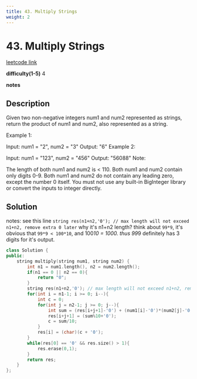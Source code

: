```yaml
---
title: 43. Multiply Strings
weight: 2
---
```

# 43. Multiply Strings

[leetcode link](https://leetcode.com/problems/multiply-strings/)

**difficulty(1-5)** 
4

**notes**   


## Description

Given two non-negative integers num1 and num2 represented as strings, return the product of num1 and num2, also represented as a string.

Example 1:

Input: num1 = "2", num2 = "3"
Output: "6"
Example 2:

Input: num1 = "123", num2 = "456"
Output: "56088"
Note:

The length of both num1 and num2 is < 110.
Both num1 and num2 contain only digits 0-9.
Both num1 and num2 do not contain any leading zero, except the number 0 itself.
You must not use any built-in BigInteger library or convert the inputs to integer directly.

## Solution

notes: see this line `string res(n1+n2,'0'); // max length will not exceed n1+n2, remove extra 0 later`
why it's n1+n2 length? 
think about `99*9`, it's obvious that `99*9 < 100*10`, and 100*10 = 1000. thus 99*9 definitely has 3 digits for it's output.

```c++
class Solution {
public:
    string multiply(string num1, string num2) {
        int n1 = num1.length(), n2 = num2.length();
        if(n1 == 0 || n2 == 0){
            return "0";
        }
        string res(n1+n2,'0'); // max length will not exceed n1+n2, remove extra 0 later
        for(int i = n1-1; i >= 0; i--){
            int c = 0;
            for(int j = n2-1; j >= 0; j--){
                int sum = (res[i+j+1]-'0') + (num1[i]-'0')*(num2[j]-'0') + c;
                res[i+j+1] = (sum%10+'0');
                c = sum/10;
            }
            res[i] = (char)(c + '0');
        }
        while(res[0] == '0' && res.size() > 1){
            res.erase(0,1);
        }
        return res;
    }
};
```